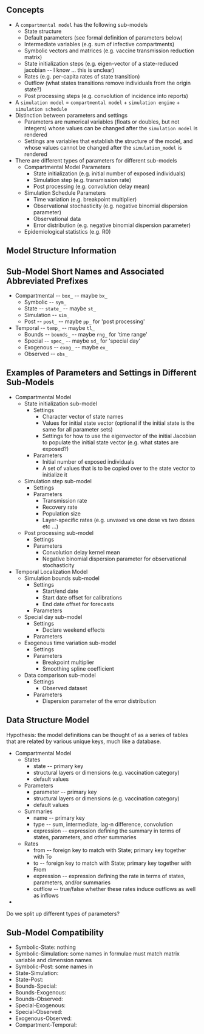 ## Concepts

* A `compartmental model` has the following sub-models
  * State structure
  * Default parameters (see formal definition of parameters below)
  * Intermediate variables (e.g. sum of infective compartments)
  * Symbolic vectors and matrices (e.g. vaccine transmission reduction matrix)
  * State initialization steps (e.g. eigen-vector of a state-reduced jacobian -- I know ... this is unclear)
  * Rates (e.g. per-capita rates of state transition)
  * Outflow (what states transitions remove individuals from the origin state?)
  * Post processing steps (e.g. convolution of incidence into reports)
* A `simulation model` = `compartmental model` + `simulation engine` + `simulation schedule`
* Distinction between parameters and settings
  * Parameters are numerical variables (floats or doubles, but not integers) whose values can be changed after the `simulation model` is rendered
  * Settings are variables that establish the structure of the model, and whose values cannot be changed after the `simulation_model` is rendered
* There are different types of parameters for different sub-models
  * Compartmental Model Parameters
    * State initialization (e.g. initial number of exposed individuals)
    * Simulation step (e.g. transmission rate)
    * Post processing (e.g. convolution delay mean)
  * Simulation Schedule Parameters
    * Time variation (e.g. breakpoint multiplier)
    * Observational stochasticity (e.g. negative binomial dispersion parameter)
    * Observational data
    * Error distribution (e.g. negative binomial dispersion parameter)
  * Epidemiological statistics (e.g. R0)


## Model Structure Information



## Sub-Model Short Names and Associated Abbreviated Prefixes

* Compartmental -- `box_` -- maybe `bx_`
  * Symbolic -- `sym_`
  * State -- `state_` -- maybe `st_`
  * Simulation -- `sim_`
  * Post -- `post_` -- maybe `pp_` for 'post processing'
* Temporal -- `temp_` -- maybe `tl_`
  * Bounds -- `bounds_` -- maybe `rng_` for 'time range'
  * Special -- `spec_` -- maybe `sd_` for 'special day'
  * Exogenous -- `exog_` -- maybe `ex_`
  * Observed -- `obs_`


## Examples of Parameters and Settings in Different Sub-Models

* Compartmental Model
  * State initialization sub-model
    * Settings
      * Character vector of state names
      * Values for initial state vector (optional if the initial state is the same for all parameter sets)
      * Settings for how to use the eigenvector of the initial Jacobian to populate the initial state vector (e.g. what states are exposed?)
    * Parameters
      * Initial number of exposed individuals
      * A set of values that is to be copied over to the state vector to initialize it
  * Simulation step sub-model
    * Settings
    * Parameters
      * Transmission rate
      * Recovery rate
      * Population size
      * Layer-specific rates (e.g. unvaxed vs one dose vs two doses etc ...)
  * Post processing sub-model
    * Settings
    * Parameters
      * Convolution delay kernel mean
      * Negative binomial dispersion parameter for observational stochasticity
* Temporal Localization Model
  * Simulation bounds sub-model
    * Settings
      * Start/end date
      * Start date offset for calibrations
      * End date offset for forecasts
    * Parameters
  * Special day sub-model
    * Settings
      * Declare weekend effects
    * Parameters
  * Exogenous time variation sub-model
    * Settings
    * Parameters
      * Breakpoint multiplier
      * Smoothing spline coefficient
  * Data comparison sub-model
    * Settings
      * Observed dataset
    * Parameters
      * Dispersion parameter of the error distribution



## Data Structure Model

Hypothesis: the model definitions can be thought of as a series of tables that are related by various unique keys, much like a database.

* Compartmental Model
  * States
    * state -- primary key
    * structural layers or dimensions (e.g. vaccination category)
    * default values
  * Parameters
    * parameter -- primary key
    * structural layers or dimensions (e.g. vaccination category)
    * default values
  * Summaries
    * name -- primary key
    * type -- sum, intermediate, lag-n difference, convolution
    * expression -- expression defining the summary in terms of states, parameters, and other summaries
  * Rates
    * from -- foreign key to match with State; primary key together with To
    * to -- foreign key to match with State; primary key together with From
    * expression -- expression defining the rate in terms of states, parameters, and/or summaries
    * outflow -- true/false whether these rates induce outflows as well as inflows
* 

Do we split up different types of parameters?

## Sub-Model Compatibility

* Symbolic-State: nothing
* Symbolic-Simulation: some names in formulae must match matrix variable and dimension names
* Symbolic-Post: some names in 
* State-Simulation:
* State-Post:
* Bounds-Special:
* Bounds-Exogenous:
* Bounds-Observed:
* Special-Exogenous:
* Special-Observed:
* Exogenous-Observed:
* Compartment-Temporal: 
